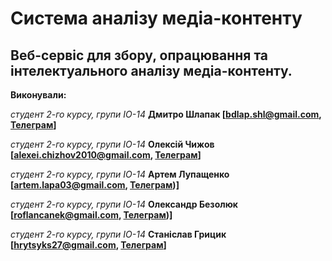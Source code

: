 # Система аналізу медіа-контенту

## Веб-сервіс для збору, опрацювання та інтелектуального аналізу медіа-контенту.

**Виконували:** 

*студент 2-го курсу, групи ІО-14*<span padding-right:5em></span> **Дмитро Шлапак [bdlap.shl@gmail.com, [Телеграм](https://t.me/tdrymrt)]**

*студент 2-го курсу, групи ІО-14*<span padding-right:5em></span> **Олексій Чижов   [alexei.chizhov2010@gmail.com, [Телеграм](https://t.me/Vintoper)]**

*студент 2-го курсу, групи ІО-14*<span padding-right:5em></span> **Артем Лупащенко [artem.lapa03@gmail.com, [Телеграм](https://t.me/n33dl3ss))]**

*студент 2-го курсу, групи ІО-14*<span padding-right:5em></span> **Олександр Безолюк  [roflancanek@gmail.com, [Телеграм](https://t.me/WeeWeeMaster))]**

*студент 2-го курсу, групи ІО-14*<span padding-right:5em></span> **Станіслав Грицик    [hrytsyks27@gmail.com, [Телеграм](https://t.me/stussyh)]**

